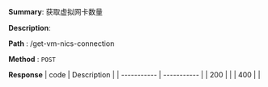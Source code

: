 **Summary**: 获取虚拟网卡数量

**Description**:

**Path** : /get-vm-nics-connection

**Method** : `POST`

**Response**
| code      | Description |
| ----------- | ----------- |
|  200   |       |
|  400   |       |

